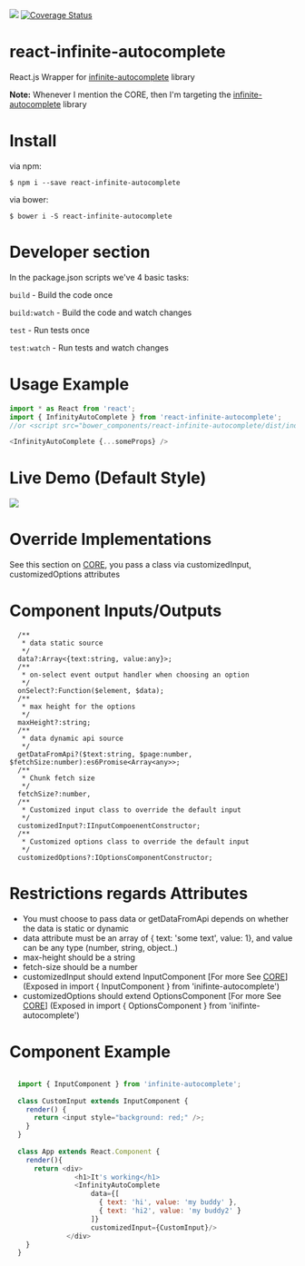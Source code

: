 <a><img src="https://travis-ci.org/Attrash-Islam/react-infinite-autocomplete.svg?branch=master"/></a>     <a href='https://coveralls.io/github/Attrash-Islam/react-infinite-autocomplete?branch=master'><img src='https://coveralls.io/repos/github/Attrash-Islam/react-infinite-autocomplete/badge.svg?branch=master' alt='Coverage Status' /></a>

# react-infinite-autocomplete

React.js Wrapper for <a href="https://github.com/Attrash-Islam/infinite-autocomplete">infinite-autocomplete</a> library

<b>Note:</b> Whenever I mention the CORE, then I'm targeting the <a href="https://github.com/Attrash-Islam/infinite-autocomplete">infinite-autocomplete</a> library

# Install

via npm:
```
$ npm i --save react-infinite-autocomplete
```

via bower:
```
$ bower i -S react-infinite-autocomplete
```


# Developer section

In the package.json scripts we've 4 basic tasks:

`build` - Build the code once

`build:watch` - Build the code and watch changes

`test` - Run tests once

`test:watch` - Run tests and watch changes

# Usage Example

```js
import * as React from 'react';
import { InfinityAutoComplete } from 'react-infinite-autocomplete';
//or <script src="bower_components/react-infinite-autocomplete/dist/index.js"></script>

<InfinityAutoComplete {...someProps} />
```

# Live Demo (Default Style)

<img src="https://cdn.rawgit.com/Attrash-Islam/assets/749035d3/infi-basic.gif" />

# Override Implementations

See this section on <a href="https://github.com/Attrash-Islam/infinite-autocomplete">CORE</a>, you pass a class via customizedInput, customizedOptions attributes

# Component Inputs/Outputs

```
  /**
   * data static source
   */
  data?:Array<{text:string, value:any}>;
  /**
   * on-select event output handler when choosing an option
   */
  onSelect?:Function($element, $data);
  /**
   * max height for the options
   */
  maxHeight?:string;
  /**
   * data dynamic api source
   */
  getDataFromApi?($text:string, $page:number, $fetchSize:number):es6Promise<Array<any>>;
  /**
   * Chunk fetch size
   */
  fetchSize?:number,
  /**
   * Customized input class to override the default input
   */
  customizedInput?:IInputCompoenentConstructor;
  /**
   * Customized options class to override the default input
   */
  customizedOptions?:IOptionsComponentConstructor;
```

# Restrictions regards Attributes
- You must choose to pass data or getDataFromApi depends on whether the data is static or dynamic
- data attribute must be an array of { text: 'some text', value: 1}, and value can be any type (number, string, object..)
- max-height should be a string
- fetch-size should be a number
- customizedInput should extend InputComponent [For more See <a href="https://github.com/Attrash-Islam/infinite-autocomplete">CORE</a>] (Exposed in import { InputComponent } from 'inifinte-autocomplete')
- customizedOptions should extend OptionsComponent [For more See <a href="https://github.com/Attrash-Islam/infinite-autocomplete">CORE</a>] (Exposed in import { OptionsComponent } from 'inifinte-autocomplete')


# Component Example

```js

  import { InputComponent } from 'infinite-autocomplete';
  
  class CustomInput extends InputComponent {
    render() {
      return <input style="background: red;" />;
    }
  }
  
  class App extends React.Component {
    render(){
      return <div>
                <h1>It's working</h1>
                <InfinityAutoComplete 
                    data={[
                      { text: 'hi', value: 'my buddy' },
                      { text: 'hi2', value: 'my buddy2' }
                    ]}
                    customizedInput={CustomInput}/>
              </div>
    }
  }
```
